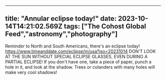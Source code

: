 
---
title: "Annular eclipse today!"
date: 2023-10-14T14:21:02.569Z
tags: ["The Cohost Global Feed","astronomy","photography"]
---

Reminder to North and South Americans, there's an eclipse today! https://www.timeanddate.com/eclipse/in/usa?iso=20231014
DON'T LOOK AT THE SUN WITHOUT SPECIAL ECLIPSE GLASSES, EVEN DURING A PARTIAL ECLIPSE! If you don't have one, take a piece of paper, punch a hole in it, and look at the shadow. Trees or colanders with many holes will make very cool shadows!

